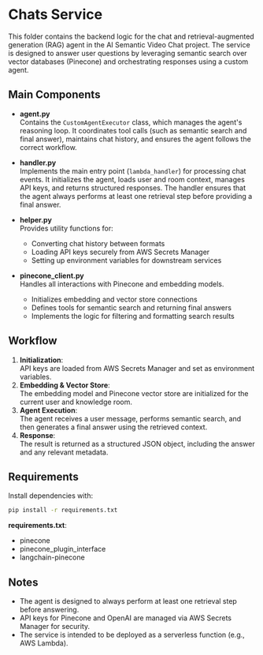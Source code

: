 # Chats Service

This folder contains the backend logic for the chat and retrieval-augmented generation (RAG) agent in the AI Semantic Video Chat project. The service is designed to answer user questions by leveraging semantic search over vector databases (Pinecone) and orchestrating responses using a custom agent.

## Main Components

- **agent.py**  
  Contains the `CustomAgentExecutor` class, which manages the agent's reasoning loop. It coordinates tool calls (such as semantic search and final answer), maintains chat history, and ensures the agent follows the correct workflow.

- **handler.py**  
  Implements the main entry point (`lambda_handler`) for processing chat events. It initializes the agent, loads user and room context, manages API keys, and returns structured responses. The handler ensures that the agent always performs at least one retrieval step before providing a final answer.

- **helper.py**  
  Provides utility functions for:
    - Converting chat history between formats
    - Loading API keys securely from AWS Secrets Manager
    - Setting up environment variables for downstream services

- **pinecone_client.py**  
  Handles all interactions with Pinecone and embedding models.
    - Initializes embedding and vector store connections
    - Defines tools for semantic search and returning final answers
    - Implements the logic for filtering and formatting search results

## Workflow

1. **Initialization**:  
   API keys are loaded from AWS Secrets Manager and set as environment variables.
2. **Embedding & Vector Store**:  
   The embedding model and Pinecone vector store are initialized for the current user and knowledge room.
3. **Agent Execution**:  
   The agent receives a user message, performs semantic search, and then generates a final answer using the retrieved context.
4. **Response**:  
   The result is returned as a structured JSON object, including the answer and any relevant metadata.

## Requirements

Install dependencies with:

```bash
pip install -r requirements.txt
```

**requirements.txt**:

- pinecone
- pinecone_plugin_interface
- langchain-pinecone

## Notes

- The agent is designed to always perform at least one retrieval step before answering.
- API keys for Pinecone and OpenAI are managed via AWS Secrets Manager for security.
- The service is intended to be deployed as a serverless function (e.g., AWS Lambda).
